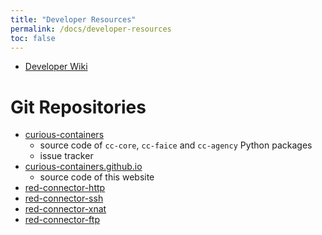 ```yaml
---
title: "Developer Resources"
permalink: /docs/developer-resources
toc: false
---
```


* [Developer Wiki](https://github.com/curious-containers/curious-containers/wiki)

# Git Repositories

* [curious-containers](https://github.com/curious-containers/curious-containers)
    * source code of `cc-core`, `cc-faice` and `cc-agency` Python packages
    * issue tracker
* [curious-containers.github.io](https://github.com/curious-containers/curious-containers.github.io)
    * source code of this website
* [red-connector-http](https://github.com/curious-containers/red-connector-http)
* [red-connector-ssh](https://github.com/curious-containers/red-connector-ssh)
* [red-connector-xnat](https://github.com/curious-containers/red-connector-xnat)
* [red-connector-ftp](https://github.com/curious-containers/red-connector-ftp)
